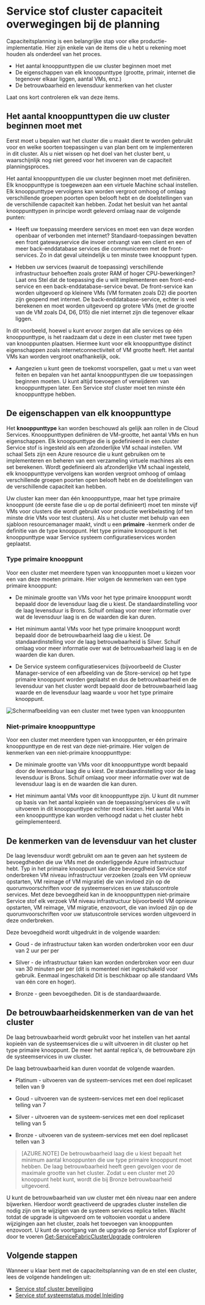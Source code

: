 <properties
   pageTitle="Planning van de capaciteit van de cluster Service stof | Microsoft Azure"
   description="Service stof cluster capaciteit overwegingen bij de planning. Nodetypes, levensduur en betrouwbaarheid lagen"
   services="service-fabric"
   documentationCenter=".net"
   authors="ChackDan"
   manager="timlt"
   editor=""/>

<tags
   ms.service="service-fabric"
   ms.devlang="dotnet"
   ms.topic="article"
   ms.tgt_pltfrm="na"
   ms.workload="na"
   ms.date="09/09/2016"
   ms.author="chackdan"/>


# <a name="service-fabric-cluster-capacity-planning-considerations"></a>Service stof cluster capaciteit overwegingen bij de planning

Capaciteitsplanning is een belangrijke stap voor elke productie-implementatie. Hier zijn enkele van de items die u hebt u rekening moet houden als onderdeel van het proces.

- Het aantal knooppunttypen die uw cluster beginnen moet met
- De eigenschappen van elk knooppunttype (grootte, primair, internet die tegenover elkaar liggen, aantal VMs, enz.)
- De betrouwbaarheid en levensduur kenmerken van het cluster

Laat ons kort controleren elk van deze items.

## <a name="the-number-of-node-types-your-cluster-needs-to-start-out-with"></a>Het aantal knooppunttypen die uw cluster beginnen moet met

Eerst moet u bepalen wat het cluster die u maakt dient te worden gebruikt voor en welke soorten toepassingen u van plan bent om te implementeren in dit cluster. Als u niet wissen op het doel van het cluster bent, u waarschijnlijk nog niet gereed voor het invoeren van de capaciteit planningsproces.

Het aantal knooppunttypen die uw cluster beginnen moet met definiëren.  Elk knooppunttype is toegewezen aan een virtuele Machine schaal instellen. Elk knooppunttype vervolgens kan worden vergroot omhoog of omlaag verschillende groepen poorten open belooft hebt en de doelstellingen van de verschillende capaciteit kan hebben. Zodat het besluit van het aantal knooppunttypen in principe wordt geleverd omlaag naar de volgende punten:

- Heeft uw toepassing meerdere services en moet een van deze worden openbaar of verbonden met internet? Standaard-toepassingen bevatten een front gatewayservice die invoer ontvangt van een client en een of meer back-enddatabase services die communiceren met de front-services. Zo in dat geval uiteindelijk u ten minste twee knooppunt typen.

- Hebben uw services (waaruit de toepassing) verschillende infrastructuur behoeften zoals groter RAM of hoger CPU-bewerkingen? Laat ons Stel dat de toepassing die u wilt implementeren een front-end-service en een back-enddatabase-service bevat. De front-service kan worden uitgevoerd op kleinere VMs (VM formaten zoals D2) die poorten zijn geopend met internet.  De back-enddatabase-service, echter is veel berekenen en moet worden uitgevoerd op grotere VMs (met de grootte van de VM zoals D4, D6, D15) die niet internet zijn die tegenover elkaar liggen.

 In dit voorbeeld, hoewel u kunt ervoor zorgen dat alle services op één knooppunttype, is het raadzaam dat u deze in een cluster met twee typen van knooppunten plaatsen.  Hiermee kunt voor elk knooppunttype distinct eigenschappen zoals internetconnectiviteit of VM grootte heeft. Het aantal VMs kan worden vergroot onafhankelijk, ook.  

- Aangezien u kunt geen de toekomst voorspellen, gaat u met u van weet feiten en bepalen van het aantal knooppunttypen die uw toepassingen beginnen moeten. U kunt altijd toevoegen of verwijderen van knooppunttypen later. Een Service stof cluster moet ten minste één knooppunttype hebben.

## <a name="the-properties-of-each-node-type"></a>De eigenschappen van elk knooppunttype

Het **knooppunttype** kan worden beschouwd als gelijk aan rollen in de Cloud Services. Knooppunttypen definiëren de VM-grootte, het aantal VMs en hun eigenschappen. Elk knooppunttype die is gedefinieerd in een cluster Service stof is ingesteld als een afzonderlijke VM schaal instellen. VM schaal Sets zijn een Azure resource die u kunt gebruiken om te implementeren en beheren van een verzameling virtuele machines als een set berekenen. Wordt gedefinieerd als afzonderlijke VM schaal ingesteld, elk knooppunttype vervolgens kan worden vergroot omhoog of omlaag verschillende groepen poorten open belooft hebt en de doelstellingen van de verschillende capaciteit kan hebben.

Uw cluster kan meer dan één knooppunttype, maar het type primaire knooppunt (de eerste fase die u op de portal definieert) moet ten minste vijf VMs voor clusters die wordt gebruikt voor productie werkbelasting (of ten minste drie VMs voor test clusters). Als u het cluster met behulp van een sjabloon resourcemanager maakt, vindt u een **primaire** -kenmerk onder de definitie van de type knooppunt. Het type primaire knooppunt is het knooppunttype waar Service systeem configuratieservices worden geplaatst.  

### <a name="primary-node-type"></a>Type primaire knooppunt
Voor een cluster met meerdere typen van knooppunten moet u kiezen voor een van deze moeten primaire. Hier volgen de kenmerken van een type primaire knooppunt:

- De minimale grootte van VMs voor het type primaire knooppunt wordt bepaald door de levensduur laag die u kiest. De standaardinstelling voor de laag levensduur is Brons. Schuif omlaag voor meer informatie over wat de levensduur laag is en de waarden die kan duren.  

- Het minimum aantal VMs voor het type primaire knooppunt wordt bepaald door de betrouwbaarheid laag die u kiest. De standaardinstelling voor de laag betrouwbaarheid is Silver. Schuif omlaag voor meer informatie over wat de betrouwbaarheid laag is en de waarden die kan duren.

- De Service systeem configuratieservices (bijvoorbeeld de Cluster Manager-service of een afbeelding van de Store-service) op het type primaire knooppunt worden geplaatst en dus de betrouwbaarheid en de levensduur van het cluster wordt bepaald door de betrouwbaarheid laag waarde en de levensduur laag waarde u voor het type primaire knooppunt.

![Schermafbeelding van een cluster met twee typen van knooppunten ][SystemServices]


### <a name="non-primary-node-type"></a>Niet-primaire knooppunttype
Voor een cluster met meerdere typen van knooppunten, er één primaire knooppunttype en de rest van deze niet-primaire. Hier volgen de kenmerken van een niet-primaire knooppunttype:

- De minimale grootte van VMs voor dit knooppunttype wordt bepaald door de levensduur laag die u kiest. De standaardinstelling voor de laag levensduur is Brons. Schuif omlaag voor meer informatie over wat de levensduur laag is en de waarden die kan duren.  

- Het minimum aantal VMs voor dit knooppunttype zijn. U kunt dit nummer op basis van het aantal kopieën van de toepassing/services die u wilt uitvoeren in dit knooppunttype echter moet kiezen. Het aantal VMs in een knooppunttype kan worden verhoogd nadat u het cluster hebt geïmplementeerd.


## <a name="the-durability-characteristics-of-the-cluster"></a>De kenmerken van de levensduur van het cluster

De laag levensduur wordt gebruikt om aan te geven aan het systeem de bevoegdheden die uw VMs met de onderliggende Azure infrastructuur hebt. Typ in het primaire knooppunt kan deze bevoegdheid Service stof onderbreken VM niveau infrastructuur verzoeken (zoals een VM opnieuw opstarten, VM reimage of VM migratie) die van invloed zijn op de quorumvoorschriften voor de systeemservices en uw statuscontrole services. Met deze bevoegdheid kan in de knooppunttypen niet-primaire Service stof elk verzoek VM niveau infrastructuur bijvoorbeeld VM opnieuw opstarten, VM reimage, VM migratie, enzovoort, die van invloed zijn op de quorumvoorschriften voor uw statuscontrole services worden uitgevoerd in deze onderbreken.

Deze bevoegdheid wordt uitgedrukt in de volgende waarden:

- Goud - de infrastructuur taken kan worden onderbroken voor een duur van 2 uur per per

- Silver - de infrastructuur taken kan worden onderbroken voor een duur van 30 minuten per per (dit is momenteel niet ingeschakeld voor gebruik. Eenmaal ingeschakeld Dit is beschikbaar op alle standaard VMs van één core en hoger).

- Bronze - geen bevoegdheden. Dit is de standaardwaarde.

## <a name="the-reliability-characteristics-of-the-cluster"></a>De betrouwbaarheidskenmerken van de van het cluster

De laag betrouwbaarheid wordt gebruikt voor het instellen van het aantal kopieën van de systeemservices die u wilt uitvoeren in dit cluster op het type primaire knooppunt. De meer het aantal replica's, de betrouwbare zijn de systeemservices in uw cluster.  

De laag betrouwbaarheid kan duren voordat de volgende waarden.

- Platinum - uitvoeren van de systeem-services met een doel replicaset tellen van 9

- Goud - uitvoeren van de systeem-services met een doel replicaset telling van 7

- Silver - uitvoeren van de systeem-services met een doel replicaset telling van 5

- Bronze - uitvoeren van de systeem-services met een doel replicaset tellen van 3

>[AZURE.NOTE] De betrouwbaarheid laag die u kiest bepaalt het minimum aantal knooppunten die uw type primaire knooppunt moet hebben. De laag betrouwbaarheid heeft geen gevolgen voor de maximale grootte van het cluster. Zodat u een cluster met 20 knooppunt hebt kunt, wordt die bij Bronze betrouwbaarheid uitgevoerd.

 U kunt de betrouwbaarheid van uw cluster met één niveau naar een andere bijwerken. Hierdoor wordt geactiveerd de upgrades cluster instellen die nodig zijn om te wijzigen van de systeem services replica tellen. Wacht totdat de upgrade is uitgevoerd om te voltooien voordat u andere wijzigingen aan het cluster, zoals het toevoegen van knooppunten enzovoort.  U kunt de voortgang van de upgrade op Service stof Explorer of door te voeren [Get-ServiceFabricClusterUpgrade](https://msdn.microsoft.com/library/mt126012.aspx) controleren

<!--Every topic should have next steps and links to the next logical set of content to keep the customer engaged-->
## <a name="next-steps"></a>Volgende stappen

Wanneer u klaar bent met de capaciteitsplanning van de en stel een cluster, lees de volgende handelingen uit:
- [Service stof cluster beveiliging](service-fabric-cluster-security.md)
- [Service stof systeemstatus model Inleiding](service-fabric-health-introduction.md)

<!--Image references-->
[SystemServices]: ./media/service-fabric-cluster-capacity/SystemServices.png
